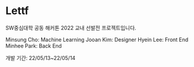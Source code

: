 # Lettf
SW중심대학 공동 해커톤 2022 교내 선발전 프로젝트입니다. 

Minsung Cho: Machine Learning
Jooan Kim: Designer
Hyein Lee: Front End
Minhee Park: Back End 

개발 기간: 22/05/13~22/05/14
